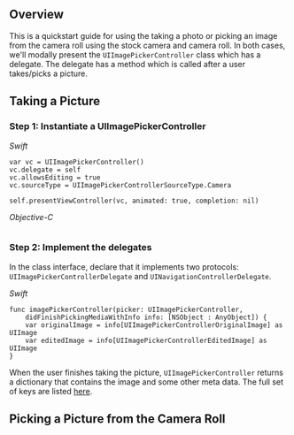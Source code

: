 ## Overview

This is a quickstart guide for using the taking a photo or picking an image from the camera roll using the stock camera and camera roll. In both cases, we'll modally present the `UIImagePickerController` class which has a delegate. The delegate has a method which is called after a user takes/picks a picture.

## Taking a Picture

### Step 1: Instantiate a UIImagePickerController

*Swift*
```
var vc = UIImagePickerController()
vc.delegate = self
vc.allowsEditing = true
vc.sourceType = UIImagePickerControllerSourceType.Camera

self.presentViewController(vc, animated: true, completion: nil)

```

*Objective-C*
```

```

### Step 2: Implement the delegates

In the class interface, declare that it implements two protocols: `UIImagePickerControllerDelegate` and `UINavigationControllerDelegate`.

*Swift*
```
func imagePickerController(picker: UIImagePickerController,
    didFinishPickingMediaWithInfo info: [NSObject : AnyObject]) {
    var originalImage = info[UIImagePickerControllerOriginalImage] as UIImage
    var editedImage = info[UIImagePickerControllerEditedImage] as UIImage
}

```

When the user finishes taking the picture, `UIImagePickerController` returns a dictionary that contains the image and some other meta data. The full set of keys are listed [here](https://developer.apple.com/library/prerelease/ios/documentation/UIKit/Reference/UIImagePickerControllerDelegate_Protocol/index.html#//apple_ref/doc/constant_group/Editing_Information_Keys).

## Picking a Picture from the Camera Roll